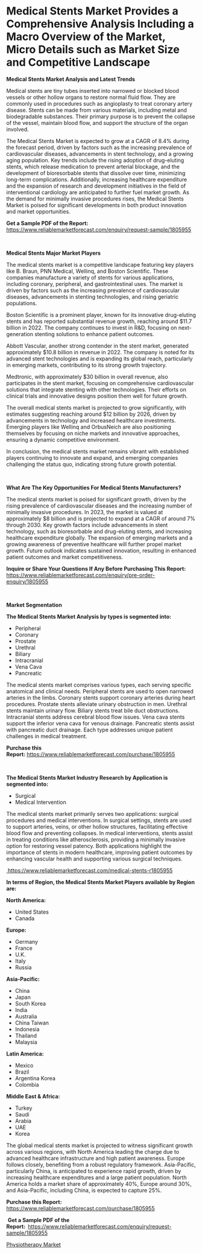 <p><h1>Medical Stents Market Provides a Comprehensive Analysis Including a Macro Overview of the Market, Micro Details such as Market Size and Competitive Landscape</h1></p><p><strong>Medical Stents Market Analysis and Latest Trends</strong></p>
<p><p>Medical stents are tiny tubes inserted into narrowed or blocked blood vessels or other hollow organs to restore normal fluid flow. They are commonly used in procedures such as angioplasty to treat coronary artery disease. Stents can be made from various materials, including metal and biodegradable substances. Their primary purpose is to prevent the collapse of the vessel, maintain blood flow, and support the structure of the organ involved.</p><p>The Medical Stents Market is expected to grow at a CAGR of 8.4% during the forecast period, driven by factors such as the increasing prevalence of cardiovascular diseases, advancements in stent technology, and a growing aging population. Key trends include the rising adoption of drug-eluting stents, which release medication to prevent arterial blockage, and the development of bioresorbable stents that dissolve over time, minimizing long-term complications. Additionally, increasing healthcare expenditure and the expansion of research and development initiatives in the field of interventional cardiology are anticipated to further fuel market growth. As the demand for minimally invasive procedures rises, the Medical Stents Market is poised for significant developments in both product innovation and market opportunities.</p></p>
<p><strong>Get a Sample PDF of the Report:&nbsp;</strong> <a href="https://www.reliablemarketforecast.com/enquiry/request-sample/1805955?utm_campaign=2313&utm_medium=2&utm_source=Github&utm_content=ia&utm_term=03032025&utm_id=medical-stents">https://www.reliablemarketforecast.com/enquiry/request-sample/1805955</a></p>
<p>&nbsp;</p>
<p><strong>Medical Stents Major Market Players</strong></p>
<p><p>The medical stents market is a competitive landscape featuring key players like B. Braun, PNN Medical, Wellinq, and Boston Scientific. These companies manufacture a variety of stents for various applications, including coronary, peripheral, and gastrointestinal uses. The market is driven by factors such as the increasing prevalence of cardiovascular diseases, advancements in stenting technologies, and rising geriatric populations.</p><p>Boston Scientific is a prominent player, known for its innovative drug-eluting stents and has reported substantial revenue growth, reaching around $11.7 billion in 2022. The company continues to invest in R&D, focusing on next-generation stenting solutions to enhance patient outcomes.</p><p>Abbott Vascular, another strong contender in the stent market, generated approximately $10.8 billion in revenue in 2022. The company is noted for its advanced stent technologies and is expanding its global reach, particularly in emerging markets, contributing to its strong growth trajectory.</p><p>Medtronic, with approximately $30 billion in overall revenue, also participates in the stent market, focusing on comprehensive cardiovascular solutions that integrate stenting with other technologies. Their efforts on clinical trials and innovative designs position them well for future growth.</p><p>The overall medical stents market is projected to grow significantly, with estimates suggesting reaching around $12 billion by 2026, driven by advancements in technology and increased healthcare investments. Emerging players like Wellinq and OrbusNeich are also positioning themselves by focusing on niche markets and innovative approaches, ensuring a dynamic competitive environment.</p><p>In conclusion, the medical stents market remains vibrant with established players continuing to innovate and expand, and emerging companies challenging the status quo, indicating strong future growth potential.</p></p>
<p>&nbsp;</p>
<p><strong>What Are The Key Opportunities For Medical Stents Manufacturers?</strong></p>
<p><p>The medical stents market is poised for significant growth, driven by the rising prevalence of cardiovascular diseases and the increasing number of minimally invasive procedures. In 2023, the market is valued at approximately $8 billion and is projected to expand at a CAGR of around 7% through 2030. Key growth factors include advancements in stent technology, such as bioresorbable and drug-eluting stents, and increasing healthcare expenditure globally. The expansion of emerging markets and a growing awareness of preventive healthcare will further propel market growth. Future outlook indicates sustained innovation, resulting in enhanced patient outcomes and market competitiveness.</p></p>
<p><strong>Inquire or Share Your Questions If Any Before Purchasing This Report:</strong> <a href="https://www.reliablemarketforecast.com/enquiry/pre-order-enquiry/1805955?utm_campaign=2313&utm_medium=2&utm_source=Github&utm_content=ia&utm_term=03032025&utm_id=medical-stents">https://www.reliablemarketforecast.com/enquiry/pre-order-enquiry/1805955</a></p>
<p>&nbsp;</p>
<p><strong>Market Segmentation</strong></p>
<p><strong>The Medical Stents Market Analysis by types is segmented into:</strong></p>
<p><ul><li>Peripheral</li><li>Coronary</li><li>Prostate</li><li>Urethral</li><li>Biliary</li><li>Intracranial</li><li>Vena Cava</li><li>Pancreatic</li></ul></p>
<p><p>The medical stents market comprises various types, each serving specific anatomical and clinical needs. Peripheral stents are used to open narrowed arteries in the limbs. Coronary stents support coronary arteries during heart procedures. Prostate stents alleviate urinary obstruction in men. Urethral stents maintain urinary flow. Biliary stents treat bile duct obstructions. Intracranial stents address cerebral blood flow issues. Vena cava stents support the inferior vena cava for venous drainage. Pancreatic stents assist with pancreatic duct drainage. Each type addresses unique patient challenges in medical treatment.</p></p>
<p><strong>Purchase this Report:&nbsp;</strong><a href="https://www.reliablemarketforecast.com/purchase/1805955?utm_campaign=2313&utm_medium=2&utm_source=Github&utm_content=ia&utm_term=03032025&utm_id=medical-stents">https://www.reliablemarketforecast.com/purchase/1805955</a></p>
<p>&nbsp;</p>
<p><strong>The Medical Stents Market Industry Research by Application is segmented into:</strong></p>
<p><ul><li>Surgical</li><li>Medical Intervention</li></ul></p>
<p><p>The medical stents market primarily serves two applications: surgical procedures and medical interventions. In surgical settings, stents are used to support arteries, veins, or other hollow structures, facilitating effective blood flow and preventing collapses. In medical interventions, stents assist in treating conditions like atherosclerosis, providing a minimally invasive option for restoring vessel patency. Both applications highlight the importance of stents in modern healthcare, improving patient outcomes by enhancing vascular health and supporting various surgical techniques.</p></p>
<p><a href="https://www.reliablemarketforecast.com/medical-stents-r1805955?utm_campaign=2313&utm_medium=2&utm_source=Github&utm_content=ia&utm_term=03032025&utm_id=medical-stents">&nbsp;https://www.reliablemarketforecast.com/medical-stents-r1805955</a></p>
<p><strong>In terms of Region, the Medical Stents Market Players available by Region are:</strong></p>
<p>
    <p> <strong> North America: </strong>
        <ul>
            <li>United States</li>
            <li>Canada</li>
        </ul>
        </p> 
    <p> <strong> Europe: </strong>
        <ul>
            <li>Germany</li>
            <li>France</li>
            <li>U.K.</li>
            <li>Italy</li>
            <li>Russia</li>
        </ul>
        </p> 
    <p> <strong> Asia-Pacific: </strong>
        <ul>
            <li>China</li>
            <li>Japan</li>
            <li>South Korea</li>
            <li>India</li>
            <li>Australia</li>
            <li>China Taiwan</li>
            <li>Indonesia</li>
            <li>Thailand</li>
            <li>Malaysia</li>
        </ul>
        </p> 
    <p> <strong> Latin America: </strong>
        <ul>
            <li>Mexico</li>
            <li>Brazil</li>
            <li>Argentina Korea</li>
            <li>Colombia</li>
        </ul>
        </p> 
    <p> <strong> Middle East & Africa: </strong>
        <ul>
            <li>Turkey</li>
            <li>Saudi</li>
            <li>Arabia</li>
            <li>UAE</li>
            <li>Korea</li>
        </ul>
    </p>
    </p>
<p><p>The global medical stents market is projected to witness significant growth across various regions, with North America leading the charge due to advanced healthcare infrastructure and high patient awareness. Europe follows closely, benefiting from a robust regulatory framework. Asia-Pacific, particularly China, is anticipated to experience rapid growth, driven by increasing healthcare expenditures and a large patient population. North America holds a market share of approximately 40%, Europe around 30%, and Asia-Pacific, including China, is expected to capture 25%.</p></p>
<p><strong>Purchase this Report: </strong><a href="https://www.reliablemarketforecast.com/purchase/1805955?utm_campaign=2313&utm_medium=2&utm_source=Github&utm_content=ia&utm_term=03032025&utm_id=medical-stents">https://www.reliablemarketforecast.com/purchase/1805955</a></p>
<p>&nbsp;<strong>Get a Sample PDF of the Report:&nbsp;&nbsp;</strong><a href="https://www.reliablemarketforecast.com/enquiry/request-sample/1805955?utm_campaign=2313&utm_medium=2&utm_source=Github&utm_content=ia&utm_term=03032025&utm_id=medical-stents">https://www.reliablemarketforecast.com/enquiry/request-sample/1805955</a></p>
<p><strong></strong></p>
<p><p><a href="https://github.com/manesros8/Market-Research-Report-List-1/blob/main/physiotherapy-market.md?utm_campaign=2313&utm_medium=2&utm_source=Github&utm_content=ia&utm_term=03032025&utm_id=medical-stents">Physiotherapy Market</a></p></p>